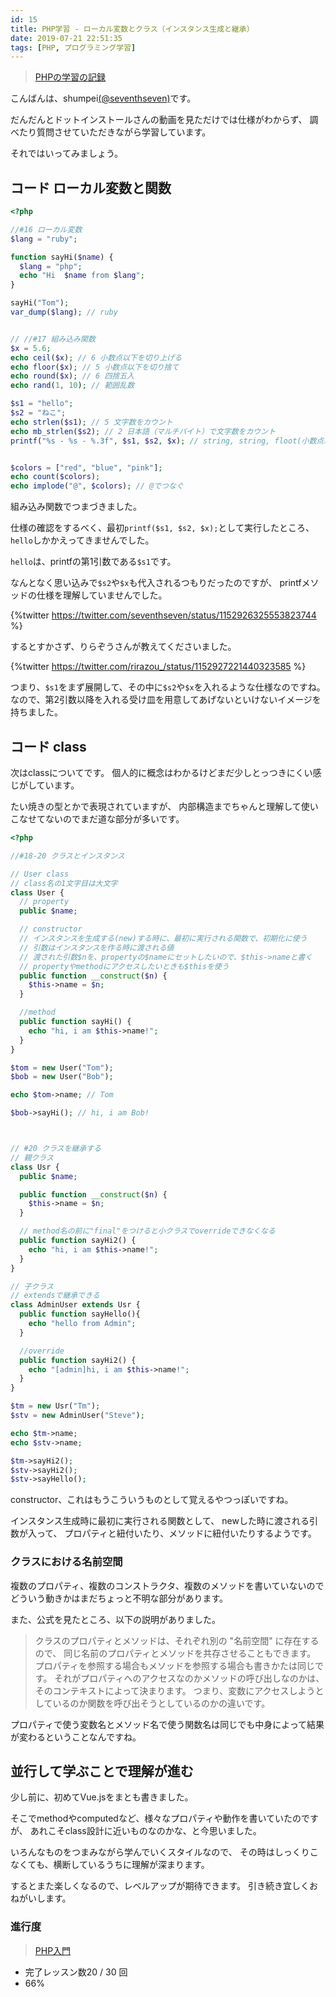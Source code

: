 ```yaml
---
id: 15
title: PHP学習 - ローカル変数とクラス（インスタンス生成と継承）
date: 2019-07-21 22:51:35
tags: [PHP, プログラミング学習]
---
```


> [PHPの学習の記録](/tags/PHP/)

こんばんは、shumpei[(@seventhseven)](https://twitter.com/seventhseven)です。

だんだんとドットインストールさんの動画を見ただけでは仕様がわからず、
調べたり質問させていただきながら学習しています。

それではいってみましょう。

## コード ローカル変数と関数

```php
<?php

//#16 ローカル変数
$lang = "ruby";

function sayHi($name) {
  $lang = "php";
  echo "Hi  $name from $lang";
}

sayHi("Tom");
var_dump($lang); // ruby


// //#17 組み込み関数
$x = 5.6;
echo ceil($x); // 6 小数点以下を切り上げる
echo floor($x); // 5 小数点以下を切り捨て
echo round($x); // 6 四捨五入
echo rand(1, 10); // 範囲乱数

$s1 = "hello";
$s2 = "ねこ";
echo strlen($s1); // 5 文字数をカウント
echo mb_strlen($s2); // 2 日本語（マルチバイト）で文字数をカウント
printf("%s - %s - %.3f", $s1, $s2, $x); // string, string, floot(小数点以下3桁まで表示)


$colors = ["red", "blue", "pink"];
echo count($colors);
echo implode("@", $colors); // @でつなぐ
```

組み込み関数でつまづきました。

仕様の確認をするべく、最初`printf($s1, $s2, $x);`として実行したところ、
`hello`しかかえってきませんでした。

`hello`は、printfの第1引数である`$s1`です。

なんとなく思い込みで`$s2`や`$x`も代入されるつもりだったのですが、
printfメソッドの仕様を理解していませんでした。

{%twitter https://twitter.com/seventhseven/status/1152926325553823744 %}

するとすかさず、りらぞうさんが教えてくださいました。

{%twitter https://twitter.com/rirazou_/status/1152927221440323585 %}

つまり、`$s1`をまず展開して、その中に`$s2`や`$x`を入れるような仕様なのですね。
なので、第2引数以降を入れる受け皿を用意してあげないといけないイメージを持ちました。

## コード class

次はclassについてです。
個人的に概念はわかるけどまだ少しとっつきにくい感じがしています。

たい焼きの型とかで表現されていますが、
内部構造までちゃんと理解して使いこなせてないのでまだ道な部分が多いです。

```php
<?php

//#18-20 クラスとインスタンス

// User class
// class名の1文字目は大文字
class User {
  // property
  public $name;

  // constructor
  // インスタンスを生成する(new)する時に、最初に実行される関数で、初期化に使う
  // 引数はインスタンスを作る時に渡される値
  // 渡された引数$nを、propertyの$nameにセットしたいので、$this->nameと書く
  // propertyやmethodにアクセスしたいときも$thisを使う
  public function __construct($n) {
    $this->name = $n;
  }

  //method
  public function sayHi() {
    echo "hi, i am $this->name!";
  }
}

$tom = new User("Tom");
$bob = new User("Bob");

echo $tom->name; // Tom

$bob->sayHi(); // hi, i am Bob!



// #20 クラスを継承する
// 親クラス
class Usr {
  public $name;

  public function __construct($n) {
    $this->name = $n;
  }

  // method名の前に"final"をつけると小クラスでoverrideできなくなる
  public function sayHi2() {
    echo "hi, i am $this->name!";
  }
}

// 子クラス
// extendsで継承できる
class AdminUser extends Usr {
  public function sayHello(){
    echo "hello from Admin";
  }

  //override
  public function sayHi2() {
    echo "[admin]hi, i am $this->name!";
  }
}

$tm = new Usr("Tm");
$stv = new AdminUser("Steve");

echo $tm->name;
echo $stv->name;

$tm->sayHi2();
$stv->sayHi2();
$stv->sayHello();
```

constructor、これはもうこういうものとして覚えるやつっぽいですね。

インスタンス生成時に最初に実行される関数として、
newした時に渡される引数が入って、
プロパティと紐付いたり、メソッドに紐付いたりするようです。

### クラスにおける名前空間

複数のプロパティ、複数のコンストラクタ、複数のメソッドを書いていないので
どういう動きかはまだちょっと不明な部分があります。

また、公式を見たところ、以下の説明がありました。

> クラスのプロパティとメソッドは、それぞれ別の "名前空間" に存在するので、 同じ名前のプロパティとメソッドを共存させることもできます。 プロパティを参照する場合もメソッドを参照する場合も書きかたは同じです。 それがプロパティへのアクセスなのかメソッドの呼び出しなのかは、そのコンテキストによって決まります。 つまり、変数にアクセスしようとしているのか関数を呼び出そうとしているのかの違いです。

プロパティで使う変数名とメソッド名で使う関数名は同じでも中身によって結果が変わるということなんですね。

## 並行して学ぶことで理解が進む

少し前に、初めてVue.jsをまとも書きました。

そこでmethodやcomputedなど、様々なプロパティや動作を書いていたのですが、
あれこそclass設計に近いものなのかな、と今思いました。

いろんなものをつまみながら学んでいくスタイルなので、
その時はしっくりこなくても、横断しているうちに理解が深まります。

するとまた楽しくなるので、レベルアップが期待できます。
引き続き宜しくおねがいします。

### 進行度

> [PHP入門](https://dotinstall.com/lessons/basic_php_v2)

- 完了レッスン数20 / 30 回
- 66%
